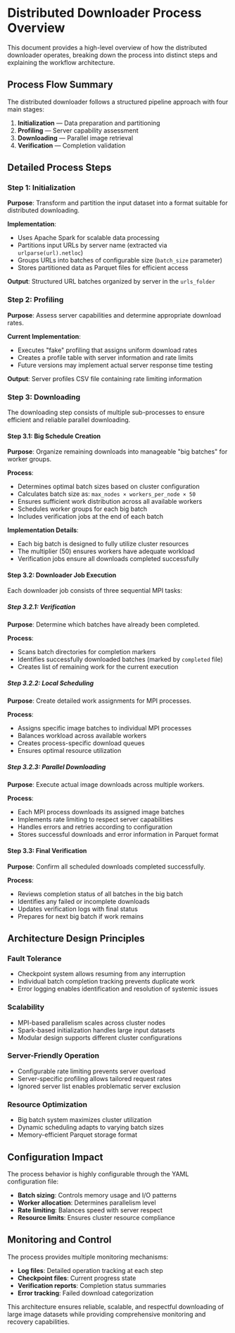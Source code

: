 # Distributed Downloader Process Overview

This document provides a high-level overview of how the distributed downloader operates, breaking down the process into
distinct steps and explaining the workflow architecture.

## Process Flow Summary

The distributed downloader follows a structured pipeline approach with four main stages:

1. **Initialization** — Data preparation and partitioning
2. **Profiling** — Server capability assessment
3. **Downloading** — Parallel image retrieval
4. **Verification** — Completion validation

## Detailed Process Steps

### Step 1: Initialization

**Purpose**: Transform and partition the input dataset into a format suitable for distributed downloading.

**Implementation**:

- Uses Apache Spark for scalable data processing
- Partitions input URLs by server name (extracted via `urlparse(url).netloc`)
- Groups URLs into batches of configurable size (`batch_size` parameter)
- Stores partitioned data as Parquet files for efficient access

**Output**: Structured URL batches organized by server in the `urls_folder`

### Step 2: Profiling

**Purpose**: Assess server capabilities and determine appropriate download rates.

**Current Implementation**:

- Executes "fake" profiling that assigns uniform download rates
- Creates a profile table with server information and rate limits
- Future versions may implement actual server response time testing

**Output**: Server profiles CSV file containing rate limiting information

### Step 3: Downloading

The downloading step consists of multiple sub-processes to ensure efficient and reliable parallel downloading.

#### Step 3.1: Big Schedule Creation

**Purpose**: Organize remaining downloads into manageable "big batches" for worker groups.

**Process**:

- Determines optimal batch sizes based on cluster configuration
- Calculates batch size as: `max_nodes × workers_per_node × 50`
- Ensures sufficient work distribution across all available workers
- Schedules worker groups for each big batch
- Includes verification jobs at the end of each batch

**Implementation Details**:

- Each big batch is designed to fully utilize cluster resources
- The multiplier (50) ensures workers have adequate workload
- Verification jobs ensure all downloads completed successfully

#### Step 3.2: Downloader Job Execution

Each downloader job consists of three sequential MPI tasks:

##### Step 3.2.1: Verification

**Purpose**: Determine which batches have already been completed.

**Process**:

- Scans batch directories for completion markers
- Identifies successfully downloaded batches (marked by `completed` file)
- Creates list of remaining work for the current execution

##### Step 3.2.2: Local Scheduling

**Purpose**: Create detailed work assignments for MPI processes.

**Process**:

- Assigns specific image batches to individual MPI processes
- Balances workload across available workers
- Creates process-specific download queues
- Ensures optimal resource utilization

##### Step 3.2.3: Parallel Downloading

**Purpose**: Execute actual image downloads across multiple workers.

**Process**:

- Each MPI process downloads its assigned image batches
- Implements rate limiting to respect server capabilities
- Handles errors and retries according to configuration
- Stores successful downloads and error information in Parquet format

#### Step 3.3: Final Verification

**Purpose**: Confirm all scheduled downloads completed successfully.

**Process**:

- Reviews completion status of all batches in the big batch
- Identifies any failed or incomplete downloads
- Updates verification logs with final status
- Prepares for next big batch if work remains

## Architecture Design Principles

### Fault Tolerance

- Checkpoint system allows resuming from any interruption
- Individual batch completion tracking prevents duplicate work
- Error logging enables identification and resolution of systemic issues

### Scalability

- MPI-based parallelism scales across cluster nodes
- Spark-based initialization handles large input datasets
- Modular design supports different cluster configurations

### Server-Friendly Operation

- Configurable rate limiting prevents server overload
- Server-specific profiling allows tailored request rates
- Ignored server list enables problematic server exclusion

### Resource Optimization

- Big batch system maximizes cluster utilization
- Dynamic scheduling adapts to varying batch sizes
- Memory-efficient Parquet storage format

## Configuration Impact

The process behavior is highly configurable through the YAML configuration file:

- **Batch sizing**: Controls memory usage and I/O patterns
- **Worker allocation**: Determines parallelism level
- **Rate limiting**: Balances speed with server respect
- **Resource limits**: Ensures cluster resource compliance

## Monitoring and Control

The process provides multiple monitoring mechanisms:

- **Log files**: Detailed operation tracking at each step
- **Checkpoint files**: Current progress state
- **Verification reports**: Completion status summaries
- **Error tracking**: Failed download categorization

This architecture ensures reliable, scalable, and respectful downloading of large image datasets while providing
comprehensive monitoring and recovery capabilities.
